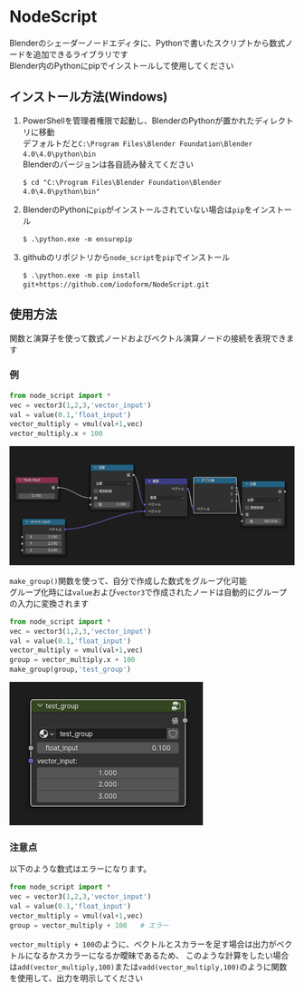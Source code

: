# NodeScript
Blenderのシェーダーノードエディタに、Pythonで書いたスクリプトから数式ノードを追加できるライブラリです  
Blender内のPythonにpipでインストールして使用してください

## インストール方法(Windows)
1. PowerShellを管理者権限で起動し、BlenderのPythonが置かれたディレクトリに移動  
   デフォルトだと`C:\Program Files\Blender Foundation\Blender 4.0\4.0\python\bin`  
   Blenderのバージョンは各自読み替えてください
     ```
     $ cd "C:\Program Files\Blender Foundation\Blender 4.0\4.0\python\bin"
     ```
1. BlenderのPythonに`pip`がインストールされていない場合は`pip`をインストール
    ```
    $ .\python.exe -m ensurepip
    ```
1. githubのリポジトリから`node_script`を`pip`でインストール
    ```
    $ .\python.exe -m pip install git+https://github.com/iodoform/NodeScript.git
    ```
<!--
1. （任意だけど推奨）Blender上だけでなくコードエディタ上でも使えたほうが便利なので、普段使用しているPythonにもインストールしてください  
   `node_script`の後ろに`[edit]`とつけると、`bpy`のコードエディタ上でのコード補間用モジュールである`fake-bpy-module`も一緒にインストールされます
   ```
    $ pip install node_script[edit]
   ```
-->
## 使用方法
関数と演算子を使って数式ノードおよびベクトル演算ノードの接続を表現できます  
### 例

```python
from node_script import *
vec = vector3(1,2,3,'vector_input')
val = value(0.1,'float_input')
vector_multiply = vmul(val+1,vec)
vector_multiply.x + 100
```
![数式ノード](img/math_nodes.png)

`make_group()`関数を使って、自分で作成した数式をグループ化可能  
グループ化時には`value`および`vector3`で作成されたノードは自動的にグループの入力に変換されます
```python
from node_script import *
vec = vector3(1,2,3,'vector_input')
val = value(0.1,'float_input')
vector_multiply = vmul(val+1,vec)
group = vector_multiply.x + 100
make_group(group,'test_group')
```
![グループノード](img/group_node.png)
### 注意点
以下のような数式はエラーになります。
```python
from node_script import *
vec = vector3(1,2,3,'vector_input')
val = value(0.1,'float_input')
vector_multiply = vmul(val+1,vec)
group = vector_multiply + 100　　# エラー
```
`vector_multiply + 100`のように、ベクトルとスカラーを足す場合は出力がベクトルになるかスカラーになるか曖昧であるため、
このような計算をしたい場合は`add(vector_multiply,100)`または`vadd(vector_multiply,100)`のように関数を使用して、出力を明示してください
